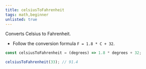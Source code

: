```yaml
---
title: celsiusToFahrenheit
tags: math,beginner
unlisted: true
---
```


Converts Celsius to Fahrenheit.

- Follow the conversion formula `F = 1.8 * C + 32`.

```js
const celsiusToFahrenheit = (degrees) => 1.8 * degrees + 32;
```

```js
celsiusToFahrenheit(33); // 91.4
```
